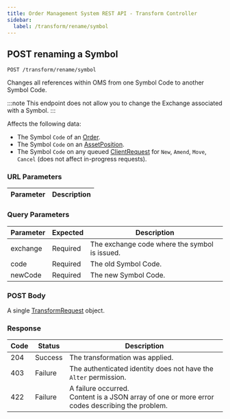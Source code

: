 ```yaml
---
title: Order Management System REST API - Transform Controller
sidebar:
  label: /transform/rename/symbol
---
```


## POST renaming a Symbol

`POST /transform/rename/symbol`

Changes all references within OMS from one Symbol Code to another Symbol Code.

:::note
This endpoint does not allow you to change the Exchange associated with a Symbol.
:::

Affects the following data:

* The Symbol `Code` of an [Order](../../../proto/oms2/#orderstate).
* The Symbol `Code` on an [AssetPosition](../../../proto/oms2/#assetposition).
* The Symbol `Code` on any queued [ClientRequest](../../../proto/oms2/#clientrequest) for `New`, `Amend`, `Move`, `Cancel` (does not affect in-progress requests).

### URL Parameters

| Parameter | Description |
|-----------|-------------|

### Query Parameters

| Parameter     | Expected | Description |
|---------------|----------|-------------|
| exchange      | Required | The exchange code where the symbol is issued. |
| code          | Required | The old Symbol Code. |
| newCode       | Required | The new Symbol Code. |

### POST Body

A single [TransformRequest](../../../proto/model/#transformrequest) object.

### Response

| Code | Status  | Description |
|------|---------|-------------|
| 204  | Success | The transformation was applied. |
| 403  | Failure | The authenticated identity does not have the `Alter` permission. |
| 422  | Failure | A failure occurred.<br>Content is a JSON array of one or more error codes describing the problem. |
